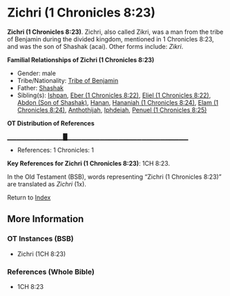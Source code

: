 # Zichri (1 Chronicles 8:23)
**Zichri (1 Chronicles 8:23)**. 
Zichri, also called Zikri, was a man from the tribe of Benjamin during the divided kingdom, mentioned in 1 Chronicles 8:23, and was the son of Shashak (acai). 
Other forms include: 
*Zikri*. 




**Familial Relationships of Zichri (1 Chronicles 8:23)**


* Gender: male
* Tribe/Nationality: [Tribe of Benjamin](../../../groups/md/acai/Benjamin.md)
* Father: [Shashak](Shashak.md)
* Sibling(s): [Ishpan](Ishpan.md), [Eber (1 Chronicles 8:22)](Eber.4.md), [Eliel (1 Chronicles 8:22)](Eliel.3.md), [Abdon (Son of Shashak)](Abdon.2.md), [Hanan](Hanan.md), [Hananiah (1 Chronicles 8:24)](Hananiah.2.md), [Elam (1 Chronicles 8:24)](Elam.3.md), [Anthothijah](Anthothijah.md), [Iphdeiah](Iphdeiah.md), [Penuel (1 Chronicles 8:25)](Penuel.2.md)


**OT Distribution of References**

▁▁▁▁▁▁▁▁▁▁▁▁█▁▁▁▁▁▁▁▁▁▁▁▁▁▁▁▁▁▁▁▁▁▁▁▁▁▁
* References: 1 Chronicles: 1



**Key References for Zichri (1 Chronicles 8:23)**: 
1CH 8:23. 


In the Old Testament (BSB), words representing “Zichri (1 Chronicles 8:23)” are translated as 
*Zichri* (1x). 




Return to [Index](00-Index.md)

## More Information

### OT Instances (BSB)

* Zichri (1CH 8:23)



### References (Whole Bible)

* 1CH 8:23



